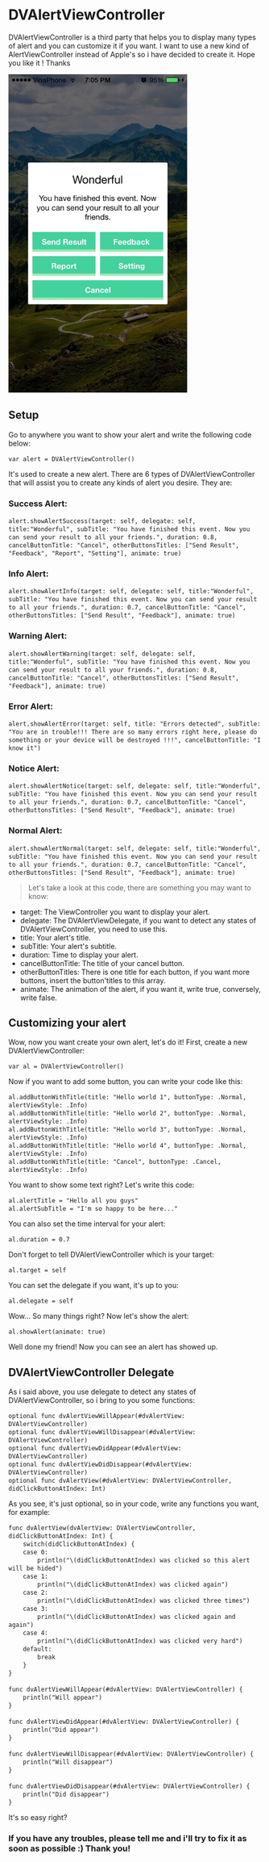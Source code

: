 # DVAlertViewController
DVAlertViewController is a third party that helps you to display many types of alert and you can customize it if you want. I want to use a new kind of AlertViewController instead of Apple's so i have decided to create it. Hope you like it ! Thanks

<img src="IMG_0601.jpg" width="355px" height=auto />

## Setup
Go to anywhere you want to show your alert and write the following code below:
```
var alert = DVAlertViewController()
```
It's used to create a new alert. There are 6 types of DVAlertViewController that will assist you to create any kinds of alert you desire. They are:
### Success Alert:
```
alert.showAlertSuccess(target: self, delegate: self, title:"Wonderful", subTitle: "You have finished this event. Now you can send your result to all your friends.", duration: 0.8, cancelButtonTitle: "Cancel", otherButtonsTitles: ["Send Result", "Feedback", "Report", "Setting"], animate: true)
```

### Info Alert:
```
alert.showAlertInfo(target: self, delegate: self, title:"Wonderful", subTitle: "You have finished this event. Now you can send your result to all your friends.", duration: 0.7, cancelButtonTitle: "Cancel", otherButtonsTitles: ["Send Result", "Feedback"], animate: true)
```

### Warning Alert:
```
alert.showAlertWarning(target: self, delegate: self, title:"Wonderful", subTitle: "You have finished this event. Now you can send your result to all your friends.", duration: 0.8, cancelButtonTitle: "Cancel", otherButtonsTitles: ["Send Result", "Feedback"], animate: true)
```

### Error Alert:
```
alert.showAlertError(target: self, title: "Errors detected", subTitle: "You are in trouble!!! There are so many errors right here, please do something or your device will be destroyed !!!", cancelButtonTitle: "I know it")
```

### Notice Alert:
```
alert.showAlertNotice(target: self, delegate: self, title:"Wonderful", subTitle: "You have finished this event. Now you can send your result to all your friends.", duration: 0.7, cancelButtonTitle: "Cancel", otherButtonsTitles: ["Send Result", "Feedback"], animate: true)
```

### Normal Alert:
```
alert.showAlertNormal(target: self, delegate: self, title:"Wonderful", subTitle: "You have finished this event. Now you can send your result to all your friends.", duration: 0.7, cancelButtonTitle: "Cancel", otherButtonsTitles: ["Send Result", "Feedback"], animate: true)
```

>Let's take a look at this code, there are something you may want to know:
* target: The ViewController you want to display your alert.
* delegate: The DVAlertViewDelegate, if you want to detect any states of DVAlertViewController, you need to use this.
* title: Your alert's title.
* subTitle: Your alert's subtitle.
* duration: Time to display your alert.
* cancelButtonTitle: The title of your cancel button.
* otherButtonTitles: There is one title for each button, if you want more buttons, insert the button'titles to this array.
* animate: The animation of the alert, if you want it, write true, conversely, write false.

## Customizing your alert
Wow, now you want create your own alert, let's do it!
First, create a new DVAlertViewController:
```
var al = DVAlertViewController()
```

Now if you want to add some button, you can write your code like this:
```
al.addButtonWithTitle(title: "Hello world 1", buttonType: .Normal, alertViewStyle: .Info)
al.addButtonWithTitle(title: "Hello world 2", buttonType: .Normal, alertViewStyle: .Info)
al.addButtonWithTitle(title: "Hello world 3", buttonType: .Normal, alertViewStyle: .Info)
al.addButtonWithTitle(title: "Hello world 4", buttonType: .Normal, alertViewStyle: .Info)
al.addButtonWithTitle(title: "Cancel", buttonType: .Cancel, alertViewStyle: .Info)
```

You want to show some text right? Let's write this code:
```
al.alertTitle = "Hello all you guys"
al.alertSubTitle = "I'm so happy to be here..."
```

You can also set the time interval for your alert:
```
al.duration = 0.7
```

Don't forget to tell DVAlertViewController which is your target:
```
al.target = self
```

You can set the delegate if you want, it's up to you:
```
al.delegate = self
```

Wow... So many things right? Now let's show the alert:
```
al.showAlert(animate: true)
```
Well done my friend! Now you can see an alert has showed up.

## DVAlertViewController Delegate
As i said above, you use delegate to detect any states of DVAlertViewController, so i bring to you some functions:
```
optional func dvAlertViewWillAppear(#dvAlertView: DVAlertViewController)
optional func dvAlertViewWillDisappear(#dvAlertView: DVAlertViewController)
optional func dvAlertViewDidAppear(#dvAlertView: DVAlertViewController)
optional func dvAlertViewDidDisappear(#dvAlertView: DVAlertViewController)
optional func dvAlertView(#dvAlertView: DVAlertViewController, didClickButtonAtIndex: Int)
```

As you see, it's just optional, so in your code, write any functions you want, for example:
```
func dvAlertView(dvAlertView: DVAlertViewController, didClickButtonAtIndex: Int) {
    switch(didClickButtonAtIndex) {
    case 0:
        println("\(didClickButtonAtIndex) was clicked so this alert will be hided")
    case 1:
        println("\(didClickButtonAtIndex) was clicked again")
    case 2:
        println("\(didClickButtonAtIndex) was clicked three times")
    case 3:
        println("\(didClickButtonAtIndex) was clicked again and again")
    case 4:
        println("\(didClickButtonAtIndex) was clicked very hard")
    default:
        break
    }
}

func dvAlertViewWillAppear(#dvAlertView: DVAlertViewController) {
    println("Will appear")
}

func dvAlertViewDidAppear(#dvAlertView: DVAlertViewController) {
    println("Did appear")
}

func dvAlertViewWillDisappear(#dvAlertView: DVAlertViewController) {
    println("Will disappear")
}

func dvAlertViewDidDisappear(#dvAlertView: DVAlertViewController) {
    println("Did disappear")
}
```
It's so easy right?
### If you have any troubles, please tell me and i'll try to fix it as soon as possible :) Thank you!
